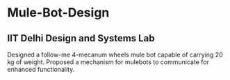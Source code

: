 # Mule-Bot-Design
## IIT Delhi Design and Systems Lab
Designed a follow-me 4-mecanum wheels mule bot capable of carrying 20 kg of weight. Proposed a mechanism for mulebots to communicate for enhanced functionality.
